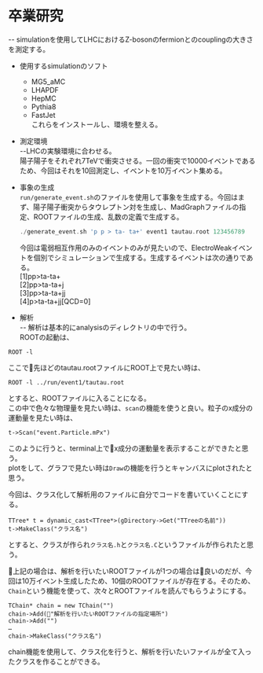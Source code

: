 # 卒業研究  
-- simulationを使用してLHCにおけるZ-bosonのfermionとのcouplingの大きさを測定する。  

* 使用するsimulationのソフト  
  * MG5_aMC  
  * LHAPDF  
  * HepMC  
  * Pythia8  
  * FastJet  
これらをインストールし、環境を整える。  

* 測定環境  
--LHCの実験環境に合わせる。  
陽子陽子をそれぞれ7TeVで衝突させる。一回の衝突で10000イベントであるため、今回はそれを10回測定し、イベントを10万イベント集める。   

* 事象の生成  
  `run/generate_event.sh`のファイルを使用して事象を生成する。今回はまず、陽子陽子衝突からタウレプトン対を生成し、MadGraphファイルの指定、ROOTファイルの生成、乱数の定義で生成する。  

  ```php  
  ./generate_event.sh 'p p > ta- ta+' event1 tautau.root 123456789  
  ```  
  今回は電弱相互作用のみのイベントのみが見たいので、ElectroWeakイベントを個別でシミュレーションで生成する。生成するイベントは次の通りである。  
  [1]pp>ta-ta+  
  [2]pp>ta-ta+j  
  [3]pp>ta-ta+jj  
  [4]p>ta-ta+jj[QCD=0]  


* 解析   
-- 解析は基本的にanalysisのディレクトリの中で行う。  
ROOTの起動は、  
```php:terminal  
ROOT -l  
```  

ここで先ほどのtautau.rootファイルにROOT上で見たい時は、  
```php:terminal  
ROOT -l ../run/event1/tautau.root  
```  
とすると、ROOTファイルに入ることになる。  
この中で色々な物理量を見たい時は、`scan`の機能を使うと良い。粒子のx成分の運動量を見たい時は、  
```php:terminal  
t->Scan("event.Particle.mPx")  
```  
このように行うと、terminal上でx成分の運動量を表示することができたと思う。  
plotをして、グラフで見たい時は`Draw`の機能を行うとキャンバスにplotされたと思う。  

今回は、クラス化して解析用のファイルに自分でコードを書いていくことにする。  
```php:terminal  
TTree* t = dynamic_cast<TTree*>(gDirectory->Get("TTreeの名前"))  
t->MakeClass("クラス名")  
```  
とすると、クラスが作られ`クラス名.h`と`クラス名.C`というファイルが作られたと思う。  

上記の場合は、解析を行いたいROOTファイルが1つの場合は良いのだが、今回は10万イベント生成したため、10個のROOTファイルが存在する。そのため、`Chain`という機能を使って、次々とROOTファイルを読んでもらうようにする。  
```php:terminal  
TChain* chain = new TChain("")  
chain->Add("解析を行いたいROOTファイルの指定場所")  
chain->Add("")  
…  
chain->MakeClass("クラス名")  
```  
chain機能を使用して、クラス化を行うと、解析を行いたいファイルが全て入ったクラスを作ることができる。  

